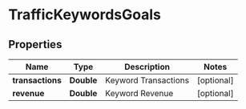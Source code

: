 # TrafficKeywordsGoals

## Properties
Name | Type | Description | Notes
------------ | ------------- | ------------- | -------------
**transactions** | **Double** | Keyword Transactions |  [optional]
**revenue** | **Double** | Keyword Revenue |  [optional]
